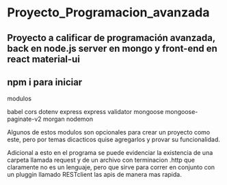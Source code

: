 # Proyecto_Programacion_avanzada
Proyecto a calificar de programación avanzada, back en node.js server en mongo y front-end en react material-ui
-
npm i para iniciar
-
modulos

babel
cors 
dotenv 
express
express validator
mongoose
mongoose-paginate-v2 
morgan 
nodemon

Algunos de estos modulos son opcionales para crear un proyecto como este, pero por temas dicacticos quise agregarlos y provar su funcionalidad. 

Adicional a esto en el programa se puede evidenciar la existencia de una carpeta llamada request y de
un archivo con terminacion .http que claramente no es un lenguaje, pero que sirve para correr en conjunto con
un pluggin llamado RESTclient las apis de manera mas rapida. 
